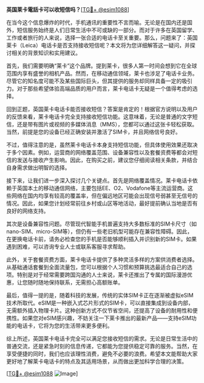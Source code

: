 **英国莱卡電話卡可以收短信吗？**[[TG💪+ @esim1088](https://t.me/s/esim1088)]

在当今这个信息爆炸的时代，手机通讯的重要性不言而喻。无论是在国内还是国外，短信服务始终是人们日常生活中不可或缺的一部分。而对于许多在英国留学、工作或者旅行的人来说，选择一张合适的电话卡至关重要。那么，问题来了：英国莱卡（Leica）电话卡是否支持接收短信呢？本文将为您详细解答这一疑问，并探讨相关的背景知识和实用建议。

首先，我们需要明确“莱卡”这个品牌。提到莱卡，很多人第一时间会想到它在全球范围内享有盛誉的相机产品。然而，在移动通信领域，莱卡也涉足了电话卡业务。尽管它的知名度可能不及某些国际巨头，但其提供的服务却同样具备一定的吸引力。对于那些希望体验高端品质的用户而言，莱卡电话卡无疑是一个值得考虑的选择。

回到正题，英国莱卡电话卡能否接收短信？答案是肯定的！根据官方说明以及用户的反馈来看，莱卡电话卡完全支持接收短信功能。这意味着，无论是普通的文字短信，还是带有图片或视频的多媒体消息（MMS），您都可以通过这张卡轻松获取。当然，前提是您的设备已经正确安装并激活了SIM卡，并且网络信号良好。

不过，值得注意的是，虽然莱卡电话卡本身支持短信功能，但具体使用效果还取决于多个因素。例如，运营商的网络覆盖范围、设备兼容性以及套餐资费等都会对短信的发送与接收产生影响。因此，在购买之前，建议您仔细阅读相关条款，并结合自身需求做出明智的选择。

接下来，让我们进一步深入探讨几个关键点。首先是网络覆盖情况。莱卡电话卡依赖于英国本土的移动通信网络，主要包括EE、O2、Vodafone等主流运营商。这些网络在国内均享有较高的覆盖率，但在偏远地区可能会出现信号弱甚至无信号的情况。因此，如果您计划经常前往乡村或山区等地活动，最好提前确认当地是否有良好的网络支持。

其次是设备兼容性问题。尽管现代智能手机普遍支持大多数标准的SIM卡尺寸（如nano-SIM、micro-SIM等），但仍有一些老旧机型可能存在兼容性障碍。因此，在更换电话卡前，请务必检查您的手机是否能够顺利插入并识别新的SIM卡。如果遇到困难，可以咨询专业人士或联系客服寻求帮助。

此外，关于套餐资费方面，莱卡电话卡提供了多种灵活多样的方案供消费者选择。从基础通话套餐到全面流量包，您可以根据个人习惯和预算挑选最适合自己的选项。特别是对于经常需要跨国沟通的人士来说，莱卡还推出了专属的国际漫游优惠，让您随时随地保持联系，无需担心高额账单。

最后，值得一提的是，随着科技的发展，传统的实体SIM卡正在逐渐被虚拟eSIM技术所取代。eSIM是一种嵌入式芯片形式的SIM卡，可以直接集成到设备内部，无需额外插入物理卡片。这种创新方式不仅节省空间，还提高了设备的耐用性和便携性。如果您对eSIM感兴趣，不妨关注一下莱卡推出的最新产品——支持eSIM功能的电话卡，它将为您的生活带来更多便利。

综上所述，英国莱卡电话卡完全可以满足您接收短信的需求。无论是日常生活中的普通交流，还是紧急时刻的信息传递，它都能为您提供稳定可靠的服务。当然，在享受便捷的同时，我们也应该理性消费，避免不必要的浪费。希望本文能帮助大家更好地了解莱卡电话卡的特点及其适用场景，从而做出更加科学合理的决策。

[[TG💪+ @esim1088](https://t.me/s/esim1088) ![Image](https://i.postimg.cc/4NQfJmqS/Snipaste-2025-05-13-00-14-12.png)]